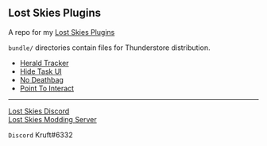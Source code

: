 ## Lost Skies Plugins

A repo for my [Lost Skies Plugins](https://thunderstore.io/c/lost-skies/p/kruft/)

`bundle/` directories contain files for Thunderstore distribution.

- [Herald Tracker](HeraldTracker)  
- [Hide Task UI](HideTaskUI)  
- [No Deathbag](NoDeathbag)  
- [Point To Interact](PointToInteract)  

---

[Lost Skies Discord](https://discord.gg/QWtTAnbvqz)  
[Lost Skies Modding Server](https://discord.gg/zVXAPcHqDV)  

`Discord` Kruft#6332  
